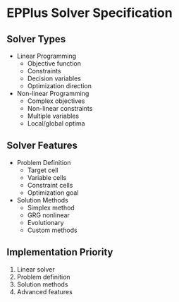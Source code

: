 # EPPlus Solver Specification

## Solver Types
- Linear Programming
  - Objective function
  - Constraints
  - Decision variables
  - Optimization direction
- Non-linear Programming
  - Complex objectives
  - Non-linear constraints
  - Multiple variables
  - Local/global optima

## Solver Features
- Problem Definition
  - Target cell
  - Variable cells
  - Constraint cells
  - Optimization goal
- Solution Methods
  - Simplex method
  - GRG nonlinear
  - Evolutionary
  - Custom methods

## Implementation Priority
1. Linear solver
2. Problem definition
3. Solution methods
4. Advanced features